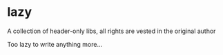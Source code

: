 # lazy
A collection of header-only libs, all rights are vested in the original author

Too lazy to write anything more...
